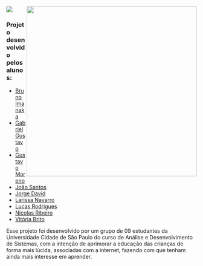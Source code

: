 <img src="https://github.com/devjoaofarias/ZooLeituraProject/blob/main/img/ZOO%20da%20Leitura.png">
<img align="right" width="450" src="https://github.com/devjoaofarias/ZooLeituraProject/blob/main/img/mundo.png">

### Projeto desenvolvido pelos alunos: 
- [Bruno Imanaka](https://github.com/BrunoImanaka)
- [Gabriel Gustavo](https://github.com/gabrielguxtavo)
- [Gustavo Moreno](https://github.com/Gsmoreno)
- [João Santos](https://github.com/Devjoaofarias)
- [Jorge David](https://github.com/JorgeDC99)
- [Larissa Navarro](https://github.com/Navarrocrn)
- [Lucas Rodrigues](https://github.com/lucasryg)
- [Nicolas Ribeiro](https://github.com/ribeironicolas)
- [Vitória Brito](https://github.com/Vitoriabrt)

Esse projeto foi desenvolvido por um grupo de 09 estudantes da Universidade Cidade de São Paulo do curso de Análise e Desenvolvimento de Sistemas, com a intenção de aprimorar a educação das crianças de forma mais lúcida, associadas com a internet, fazendo com que tenham ainda mais interesse em aprender.
